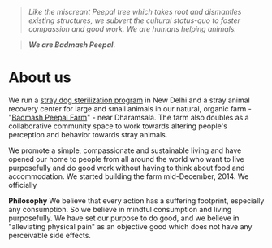 <!--
Title: About us
-->

><i>Like the miscreant Peepal tree which takes root and dismantles existing structures, we subvert the cultural status-quo to foster compassion and good work. We are humans helping animals.</i>

>****<i>We are Badmash Peepal.</i>****

About us
==========

We run a [stray dog sterilization program](?abc-cooperative) in New Delhi and a stray animal recovery center for large and small animals in our natural, organic farm - "[Badmash Peepal Farm](?farm)" - near Dharamsala. The farm also doubles as a collaborative community space to work towards altering people's perception and behavior towards stray animals. 

We promote a simple, compassionate and sustainable living and have opened our home to people from all around the world who want to live purposefully and do good work without having to think about food and accommodation. We started building the farm mid-December, 2014. We officially 

**Philosophy**
We believe that every action has a suffering footprint, especially any consumption. So we believe in mindful consumption and living purposefully. We have set our purpose to do good, and we believe in "alleviating physical pain" as an objective good which does not have any perceivable side effects.
